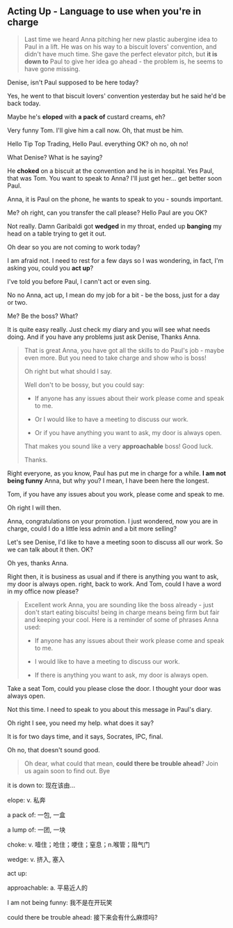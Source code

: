 ## Acting Up - Language to use when you're in charge

> Last time we heard Anna pitching her new plastic aubergine idea to Paul in a lift. He was on his way to a biscuit lovers' convention, and didn't have much time. She gave the perfect elevator pitch, but **it is down to** Paul to give her idea go ahead - the problem is, he seems to have gone missing.

Denise, isn't Paul supposed to be here today?

Yes, he went to that biscuit lovers' convention yesterday but he said he'd be back today. 

Maybe he's **eloped** with **a pack of** custard creams, eh?

Very funny Tom. I'll give him a call now. Oh, that must be him. 

Hello Tip Top Trading, Hello Paul. everything OK? oh no, oh no!

What Denise? What is he saying? 

He **choked** on a biscuit at the convention and he is in hospital. Yes Paul, that was Tom. You want to speak to Anna? I'll just get her... get better soon Paul.

Anna, it is Paul on the phone, he wants to speak to you - sounds important. 

Me? oh right, can you transfer the call please? Hello Paul are you OK?

Not really. Damn Garibaldi got **wedged** in my throat, ended up **banging** my head on a table trying to get it out.

Oh dear so you are not coming to work today?

I am afraid not. I need to rest for a few days so I was wondering, in fact, I'm asking you, could you **act up**?

I've told you before Paul, I cann't act or even sing.

No no Anna, act up, I mean do my job for a bit - be the boss, just for a day or two. 

Me? Be the boss? What?

It is quite easy really. Just check my diary and you will see what needs doing. And if you have any problems just ask Denise, Thanks Anna. 

> That is great Anna, you have got all the skills to do Paul's job - maybe even more. But you need to take charge and show who is boss! 
> 
> Oh right but what should I say.
> 
> Well don't to be bossy, but you could say:
> 
> * If anyone has any issues about their work please come and speak to me.
> 
> * Or I would like to have a meeting to discuss our work.
> 
> * Or if you have anything you want to ask, my door is always open.
> 
> That makes you sound like a very **approachable** boss! Good luck.
> 
> Thanks. 

Right everyone, as you know, Paul has put me in charge for a while. **I am not being funny** Anna, but why you? I mean, I have been here the longest.

Tom, if you have any issues about you work, please come and speak to me. 

Oh right I will then.

Anna, congratulations on your promotion. I just wondered, now you are in charge, could I do a little less admin and a bit more selling?

Let's see Denise, I'd like to have a meeting soon to discuss all our work. So we can talk about it then. OK?

Oh yes, thanks Anna.

Right then, it is business as usual and if there is anything you want to ask, my door is always open. right, back to work. And Tom, could I have a word in my office now please?

> Excellent work Anna, you are sounding like the boss already - just don't start eating biscuits! being in charge means being firm but fair and keeping your cool. Here is a reminder of some of phrases Anna used:
> 
> * If anyone has any issues about their work please come and speak to me.
> 
> * I would like to have a meeting to discuss our work. 
> 
> * If there is anything you want to ask, my door is always open. 

Take a seat Tom, could you please close the door. I thought your door was always open. 

Not this time. I need to speak to you about this message in Paul's diary. 

Oh right I see, you need my help. what does it say?

It is for two days time, and it says, Socrates, IPC, final.

Oh no, that doesn't sound good. 

> Oh dear, what could that mean, **could there be trouble ahead**? Join us again soon to find out. Bye

it is down to: 现在该由...

elope: v. 私奔

a pack of: 一包, 一盒

a lump of: 一团, 一块

choke: v. 噎住；呛住；哽住；窒息；n.喉管；阻气门

wedge: v. 挤入, 塞入

act up: 

approachable: a. 平易近人的

I am not being funny: 我不是在开玩笑

could there be trouble ahead: 接下来会有什么麻烦吗?
